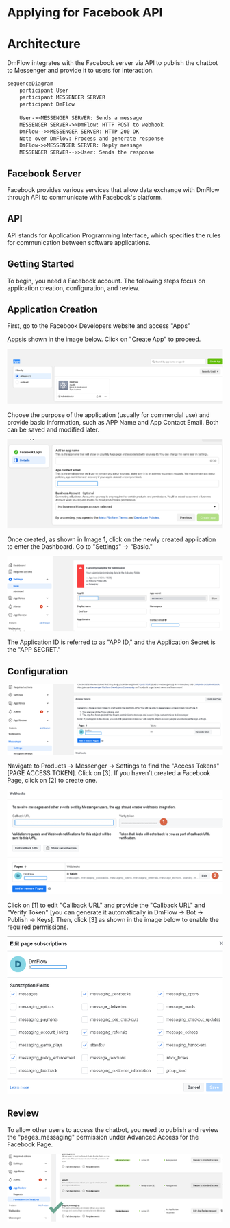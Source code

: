 # Applying for Facebook API

# Architecture
DmFlow integrates with the Facebook server via API to publish the chatbot to Messenger and provide it to users for interaction.

``` mermaid
sequenceDiagram
    participant User
    participant MESSENGER SERVER
    participant DmFlow

    User->>MESSENGER SERVER: Sends a message
    MESSENGER SERVER->>DmFlow: HTTP POST to webhook
    DmFlow-->>MESSENGER SERVER: HTTP 200 OK
    Note over DmFlow: Process and generate response
    DmFlow->>MESSENGER SERVER: Reply message
    MESSENGER SERVER-->>User: Sends the response
```

## Facebook Server

Facebook provides various services that allow data exchange with DmFlow through API to communicate with Facebook's platform.

## API

API stands for Application Programming Interface, which specifies the rules for communication between software applications.

## Getting Started
To begin, you need a Facebook account. The following steps focus on application creation, configuration, and review.

## Application Creation
First, go to the Facebook Developers website and access "Apps"

[Apps](https://developers.facebook.com/apps/)is shown in the image below. Click on "Create App" to proceed.

![](../../../../../../images/en/messenger-001.png)

Choose the purpose of the application (usually for commercial use) and provide basic information, such as APP Name and App Contact Email. Both can be saved and modified later.

![](../../../../../../images/en/messenger-002.png)

Once created, as shown in Image 1, click on the newly created application to enter the Dashboard. Go to "Settings" -> "Basic."

![](../../../../../../images/en/messenger-003.png)

The Application ID is referred to as "APP ID," and the Application Secret is the "APP SECRET."

## Configuration

![](../../../../../../images/en/messenger-004.png)

Navigate to Products -> Messenger -> Settings to find the "Access Tokens" [PAGE ACCESS TOKEN]. Click on [3]. If you haven't created a Facebook Page, click on [2] to create one.

![](../../../../../../images/en/messenger-006.png)

Click on [1] to edit "Callback URL" and provide the "Callback URL" and "Verify Token" [you can generate it automatically in DmFlow -> Bot -> Publish -> Keys]. Then, click [3] as shown in the image below to enable the required permissions.

![](../../../../../../images/en/messenger-005.png)

## Review

To allow other users to access the chatbot, you need to publish and review the "pages_messaging" permission under Advanced Access for the Facebook Page.

![](../../../../../../images/en/messenger-007.png)